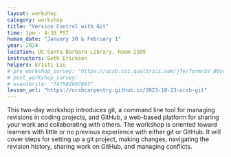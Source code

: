 ```yaml
---
layout: workshop
category: workshop
title: "Version Control with Git"
time: 1pm - 4:30 PST
human_date: "January 30 & February 1"
year: 2024
location: UC Santa Barbara Library, Room 2509
instructors: Seth Erickson
helpers: Kristi Liu
# pre_workshop_survey: "https://ucsb.co1.qualtrics.com/jfe/form/SV_86yuYtk3In1aCyy"
# post_workshop_survey:
# eventbrite: "747502097897"
lesson_url: "https://ucsbcarpentry.github.io/2023-10-23-ucsb-git"
---
```

 
This two-day workshop introduces git, a command line tool for managing revisions
in coding projects, and GitHub, a web-based platform for sharing your work and
collaborating with others. The workshop is oriented toward learners with little
or no previous experience with either git or GitHub. It will cover steps for
setting up a git project, making changes, navigating the revision history,
sharing work on GitHub, and managing conflicts. 